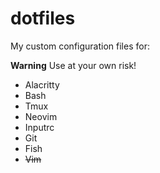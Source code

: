 # dotfiles

My custom configuration files for:

**Warning** Use at your own risk!

* Alacritty
* Bash
* Tmux
* Neovim
* Inputrc
* Git
* Fish
* ~~Vim~~



